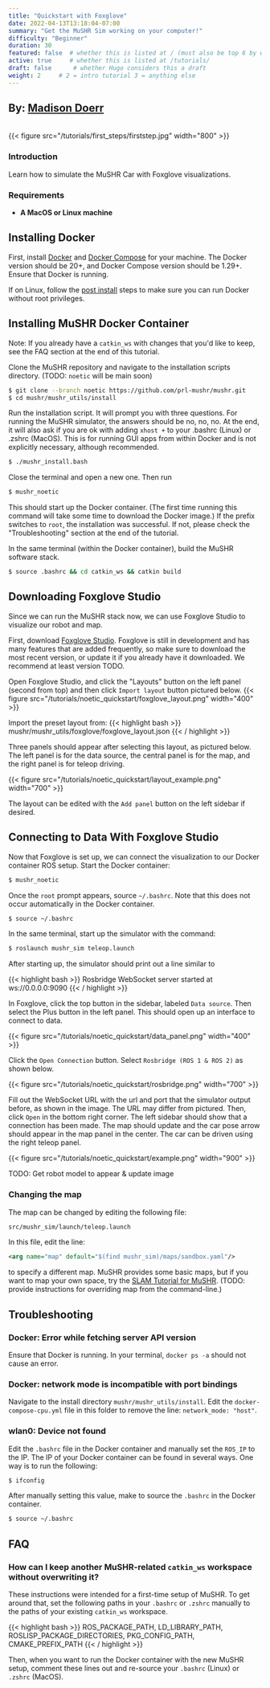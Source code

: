 ```yaml
---
title: "Quickstart with Foxglove"
date: 2022-04-13T13:18:04-07:00
summary: "Get the MuSHR Sim working on your computer!"
difficulty: "Beginner"
duration: 30
featured: false  # whether this is listed at / (must also be top 6 by weight).
active: true     # whether this is listed at /tutorials/
draft: false      # whether Hugo considers this a draft
weight: 2     # 2 = intro tutorial 3 = anything else
---
```


<h2> By: <a href=https://mushr.io/>Madison Doerr</a></h2>

<!-- Header figure required! -->
<br>
{{< figure src="/tutorials/first_steps/firststep.jpg" width="800" >}}
</br>

### Introduction

Learn how to simulate the MuSHR Car with Foxglove visualizations.

### Requirements

* **A MacOS or Linux machine**

## Installing Docker

First, install [Docker](https://docs.docker.com/get-docker/) and [Docker Compose](https://docs.docker.com/compose/install/) for your machine. The Docker version should be 20+, and Docker Compose version should be 1.29+. Ensure that Docker is running.

If on Linux, follow the [post install](https://docs.docker.com/engine/install/linux-postinstall/) steps to make sure you can run Docker without root privileges.

## Installing MuSHR Docker Container

Note: If you already have a `catkin_ws` with changes that you'd like to keep, see the FAQ section at the end of this tutorial.

Clone the MuSHR repository and navigate to the installation scripts directory. (TODO: `noetic` will be main soon)

```bash
$ git clone --branch noetic https://github.com/prl-mushr/mushr.git
$ cd mushr/mushr_utils/install
```

Run the installation script. It will prompt you with three questions. For running the MuSHR simulator, the answers should be no, no, no. At the end, it will also ask if you are ok with adding `xhost +` to your .bashrc (Linux) or .zshrc (MacOS). This is for running GUI apps from within Docker and is not explicitly necessary, although recommended.

```bash
$ ./mushr_install.bash
```

Close the terminal and open a new one. Then run
```bash
$ mushr_noetic
```

This should start up the Docker container. (The first time running this command will take some time to download the Docker image.) If the prefix switches to `root`, the installation was successful. If not, please check the "Troubleshooting" section at the end of the tutorial.

In the same terminal (within the Docker container), build the MuSHR software stack.

```bash
$ source .bashrc && cd catkin_ws && catkin build
```

## Downloading Foxglove Studio

Since we can run the MuSHR stack now, we can use Foxglove Studio to visualize our robot and map.

First, download [Foxglove Studio](https://foxglove.dev/download). Foxglove is
still in development and has many features that are added frequently, so make sure to download the most
recent version, or update it if you already have it downloaded.
We recommend at least version TODO.

Open Foxglove Studio, and click the "Layouts" button on the left panel (second from top) and then click
`Import layout` button pictured below.
{{< figure src="/tutorials/noetic_quickstart/foxglove_layout.png" width="400" >}}

Import the preset layout from:
{{< highlight bash >}} mushr/mushr_utils/foxglove/foxglove_layout.json {{< / highlight >}}

Three panels should appear after selecting this layout, as pictured below. The left panel is for the data source, the central panel is for the map, and the right panel is for teleop driving.

{{< figure src="/tutorials/noetic_quickstart/layout_example.png" width="700" >}}

The layout can be edited with the `Add panel` button on the left sidebar if desired.

## Connecting to Data With Foxglove Studio
Now that Foxglove is set up, we can connect the visualization to our Docker container ROS setup. Start the Docker container:

```bash
$ mushr_noetic
```

Once the `root` prompt appears, source `~/.bashrc`. Note that this does not occur automatically in the Docker container.

```bash
$ source ~/.bashrc
```

In the same terminal, start up the simulator with the command:

```bash
$ roslaunch mushr_sim teleop.launch
```

After starting up, the simulator should print out a line similar to

{{< highlight bash >}} Rosbridge WebSocket server started at ws://0.0.0.0:9090 {{< / highlight >}}

In Foxglove, click the top button in the sidebar, labeled `Data source`. Then select the Plus button in the left panel. This should open up an interface to connect to data.

{{< figure src="/tutorials/noetic_quickstart/data_panel.png" width="400" >}}

Click the `Open Connection` button. Select `Rosbridge (ROS 1 & ROS 2)` as shown below.

{{< figure src="/tutorials/noetic_quickstart/rosbridge.png" width="700" >}}

Fill out the WebSocket URL with the url and port that the simulator output before, as shown in the image. The URL may differ from pictured. Then, click `Open` in the bottom right corner. The left sidebar should show that a connection has been made. The map should update and the car pose arrow should appear in the map panel in the center. The car can be driven using the right teleop panel.

{{< figure src="/tutorials/noetic_quickstart/example.png" width="900" >}}

TODO: Get robot model to appear & update image

### Changing the map

The map can be changed by editing the following file:
```bash
src/mushr_sim/launch/teleop.launch
```

In this file, edit the line:
```xml
<arg name="map" default="$(find mushr_sim)/maps/sandbox.yaml"/>
```
to specify a different map. MuSHR provides some basic maps, but if you want to map your own space, try the [SLAM Tutorial for MuSHR](/tutorials/mapping).
(TODO: provide instructions for overriding map from the command-line.)

## Troubleshooting

### Docker: Error while fetching server API version

Ensure that Docker is running. In your terminal, `docker ps -a` should not cause an error.

### Docker: network mode is incompatible with port bindings

Navigate to the install directory `mushr/mushr_utils/install`. Edit the `docker-compose-cpu.yml` file in this folder to remove the line: `network_mode: "host"`.

### wlan0: Device not found

Edit the `.bashrc` file in the Docker container and manually set the `ROS_IP` to the IP.
The IP of your Docker container can be found in several ways. One way is to run the following:

```bash
$ ifconfig
```

After manually setting this value, make to source the `.bashrc` in the Docker container.
```bash
$ source ~/.bashrc
```

## FAQ

### How can I keep another MuSHR-related `catkin_ws` workspace without overwriting it?

These instructions were intended for a first-time setup of MuSHR. To get around that,
set the following paths in your `.bashrc` or `.zshrc` manually to the paths of your existing `catkin_ws` workspace.

{{< highlight bash >}}
ROS_PACKAGE_PATH, LD_LIBRARY_PATH, ROSLISP_PACKAGE_DIRECTORIES, PKG_CONFIG_PATH, CMAKE_PREFIX_PATH
{{< / highlight >}}

Then, when you want to run the Docker container with the new MuSHR setup, comment these lines out and re-source your `.bashrc` (Linux) or `.zshrc` (MacOS).


